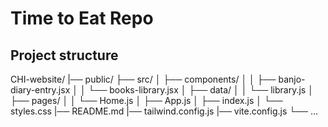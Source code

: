 # Time to Eat Repo

## Project  structure

CHI-website/
|── public/
├── src/
│   ├── components/
│   │   ├── banjo-diary-entry.jsx
│   │   └── books-library.jsx
│   ├── data/
│   │   └── library.js
│   ├── pages/
│   │   └── Home.js
│   ├── App.js
│   ├── index.js
│   └── styles.css
|── README.md
|── tailwind.config.js
|── vite.config.js
└── ...
